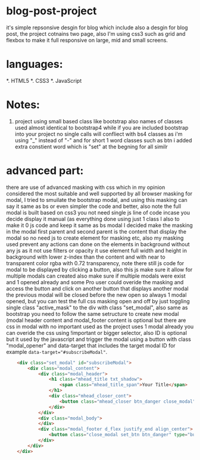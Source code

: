 # blog-post-project
it's simple repsonsive desgin for blog which include also a desgin for blog post, the project cotnains two page, also I'm using css3 such as grid and flexbox to make it full responsive on large, mid and small screens.

# languages:
*. HTML5
*. CSS3
*. JavaScript

# Notes:
1. project using small based class like bootstrap also names of classes used almost identical to bootstrap4 while if you are included bootstrap into your project no single calls will confliect with bs4 classes as i'm using "_" instead of "-" and for short 1 word classes such as btn i added extra constient word which is "set" at the begning for all similr

# advanced part:
there are use of advanced masking with css which in my opinion considered the most suitable and well supported by all browser masking for modal, I tried to smuilate the bootstrap modal, and using this masking can say it same as bs or even simpler the code and better, also note the full modal is built based on css3 you not need single js line of code incase you decide display it manual (as everything done using just 1 class I also to make it 0 js code and keep it same as bs modal I decided make the masking in the modal first parent and second parent is the content that display the modal so no need js to create element for masking etc, also my masking used prevent any actions can done on the elements in background without any js as it not use filters or opacity it use element full width and height in background with lower z-index than the content and with near to transparent color rgba with 0.72 transparency, note there still js code for modal to be displayed by clicking a button, also this js make sure it allow for multiple modals can created also make sure if multiple modals were exist and 1 opened already and some Pro user could overide the masking and access the button and click on another button that displays another modal the previous modal will be closed before the new open so always 1 modal opened, but you can test the full css masking open and off by just toggling single class  "active_mask" to the div with class "set_modal", also same as bootstrap you need to follow the same setructure to create new modal (modal header content and modal_footer content is optional but there are css in modal with no important used as the project uses 1 modal already you can overide the css using !important or bigger selector, also ID is optional but it used by the javascript and trigger the modal using a button with class "modal_opener" and data-target that includes the target modal ID for example `data-target="#subscribeModal"`.

```html
    <div class="set_modal" id="subscribeModal">
        <div class="modal_content">
            <div class="modal_header">
                <h1 class="mhead_title txt_shadow">
                    <span class="mhead_title_span">Your Title</span>
                </h1>
                <div class="mhead_closer_cont">
                    <button class="mhead_closer btn_danger close_modal"><i class="fa fa-close"></i></button>
                </div>
            </div>
            <div class="modal_body">
            </div>
            <div class="modal_footer d_flex justify_end align_center">
                <button class="close_modal set_btn btn_danger" type="button">Cancel</button>
            </div>
        </div>
    </div>
```

